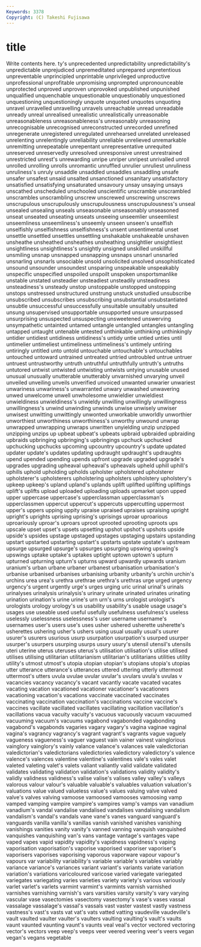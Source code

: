 ```yaml
---
Keywords: 3378 
Copyright: (C) Takeshi Fujisawa
---
```


# title

Write contents here.
ty's unprecedented unpredictability unpredictability's unpredictable unprejudiced unpremeditated unprepared unpretentious
unpreventable unprincipled unprintable unprivileged unproductive unprofessional unprofitable unpromising unprompted unpronounceable
unprotected unproved unproven unprovoked unpublished unpunished unqualified unquenchable unquestionable unquestionably
unquestioned unquestioning unquestioningly unquote unquoted unquotes unquoting unravel unravelled unravelling
unravels unreachable unread unreadable unready unreal unrealised unrealistic unrealistically unreasonable
unreasonableness unreasonableness's unreasonably unreasoning unrecognisable unrecognised unreconstructed unrecorded unrefined unregenerate
unregistered unregulated unrehearsed unrelated unreleased unrelenting unrelentingly unreliability unreliable unrelieved
unremarkable unremitting unrepeatable unrepentant unrepresentative unrequited unreserved unreservedly unresolved unresponsive
unrest unrestrained unrestricted unrest's unrewarding unripe unriper unripest unrivalled unroll
unrolled unrolling unrolls unromantic unruffled unrulier unruliest unruliness unruliness's unruly
unsaddle unsaddled unsaddles unsaddling unsafe unsafer unsafest unsaid unsalted unsanctioned
unsanitary unsatisfactory unsatisfied unsatisfying unsaturated unsavoury unsay unsaying unsays unscathed
unscheduled unschooled unscientific unscramble unscrambled unscrambles unscrambling unscrew unscrewed unscrewing
unscrews unscrupulous unscrupulously unscrupulousness unscrupulousness's unseal unsealed unsealing unseals unseasonable
unseasonably unseasoned unseat unseated unseating unseats unseeing unseemlier unseemliest unseemliness
unseemliness's unseemly unseen unseen's unselfish unselfishly unselfishness unselfishness's unsent unsentimental
unset unsettle unsettled unsettles unsettling unshakable unshakeable unshaven unsheathe unsheathed
unsheathes unsheathing unsightlier unsightliest unsightliness unsightliness's unsightly unsigned unskilled unskillful
unsmiling unsnap unsnapped unsnapping unsnaps unsnarl unsnarled unsnarling unsnarls unsociable
unsold unsolicited unsolved unsophisticated unsound unsounder unsoundest unsparing unspeakable unspeakably
unspecific unspecified unspoiled unspoilt unspoken unsportsmanlike unstable unstated unsteadier unsteadiest
unsteadily unsteadiness unsteadiness's unsteady unstop unstoppable unstopped unstopping unstops unstressed
unstructured unstrung unstuck unstudied unsubscribe unsubscribed unsubscribes unsubscribing unsubstantial unsubstantiated
unsubtle unsuccessful unsuccessfully unsuitable unsuitably unsuited unsung unsupervised unsupportable unsupported
unsure unsurpassed unsurprising unsuspected unsuspecting unsweetened unswerving unsympathetic untainted untamed
untangle untangled untangles untangling untapped untaught untenable untested unthinkable unthinking
unthinkingly untidier untidiest untidiness untidiness's untidy untie untied unties until
untimelier untimeliest untimeliness untimeliness's untimely untiring untiringly untitled unto untold
untouchable untouchable's untouchables untouched untoward untrained untreated untried untroubled untrue
untruer untruest untrustworthy untruth untruthful untruthfully untruth's untruths untutored untwist
untwisted untwisting untwists untying unusable unused unusual unusually unutterable unutterably
unvarnished unvarying unveil unveiled unveiling unveils unverified unvoiced unwanted unwarier
unwariest unwariness unwariness's unwarranted unwary unwashed unwavering unwed unwelcome unwell
unwholesome unwieldier unwieldiest unwieldiness unwieldiness's unwieldy unwilling unwillingly unwillingness unwillingness's
unwind unwinding unwinds unwise unwisely unwiser unwisest unwitting unwittingly unwonted
unworkable unworldly unworthier unworthiest unworthiness unworthiness's unworthy unwound unwrap unwrapped
unwrapping unwraps unwritten unyielding unzip unzipped unzipping unzips up upbeat
upbeat's upbeats upbraid upbraided upbraiding upbraids upbringing upbringing's upbringings upchuck
upchucked upchucking upchucks upcoming upcountry upcountry's update updated updater update's
updates updating updraught updraught's updraughts upend upended upending upends upfront
upgrade upgraded upgrade's upgrades upgrading upheaval upheaval's upheavals upheld uphill
uphill's uphills uphold upholding upholds upholster upholstered upholsterer upholsterer's upholsterers
upholstering upholsters upholstery upholstery's upkeep upkeep's upland upland's uplands uplift
uplifted uplifting upliftings uplift's uplifts upload uploaded uploading uploads upmarket
upon upped upper uppercase uppercase's upperclassman upperclassman's upperclassmen uppercut uppercut's
uppercuts uppercutting uppermost upper's uppers upping uppity upraise upraised upraises
upraising upright upright's uprights uprising uprising's uprisings uproar uproarious uproariously
uproar's uproars uproot uprooted uprooting uproots ups upscale upset upset's
upsets upsetting upshot upshot's upshots upside upside's upsides upstage upstaged
upstages upstaging upstairs upstanding upstart upstarted upstarting upstart's upstarts upstate
upstate's upstream upsurge upsurged upsurge's upsurges upsurging upswing upswing's upswings
uptake uptake's uptakes uptight uptown uptown's upturn upturned upturning upturn's
upturns upward upwardly upwards uranium uranium's urban urbane urbaner urbanest
urbanisation urbanisation's urbanise urbanised urbanises urbanising urbanity urbanity's urchin urchin's
urchins urea urea's urethra urethrae urethra's urethras urge urged urgency
urgency's urgent urgently urge's urges urging uric urinal urinal's urinals
urinalyses urinalysis urinalysis's urinary urinate urinated urinates urinating urination urination's
urine urine's urn urn's urns urologist urologist's urologists urology urology's
us usability usability's usable usage usage's usages use useable used
useful usefully usefulness usefulness's useless uselessly uselessness uselessness's user username
username's usernames user's users use's uses usher ushered usherette usherette's
usherettes ushering usher's ushers using usual usually usual's usurer usurer's
usurers usurious usurp usurpation usurpation's usurped usurper usurper's usurpers usurping
usurps usury usury's utensil utensil's utensils uteri uterine uterus uteruses
uterus's utilisation utilisation's utilise utilised utilises utilising utilitarian utilitarianism utilitarian's
utilitarians utilities utility utility's utmost utmost's utopia utopian utopian's utopians
utopia's utopias utter utterance utterance's utterances uttered uttering utterly uttermost
uttermost's utters uvula uvulae uvular uvular's uvulars uvula's uvulas v
vacancies vacancy vacancy's vacant vacantly vacate vacated vacates vacating vacation
vacationed vacationer vacationer's vacationers vacationing vacation's vacations vaccinate vaccinated vaccinates
vaccinating vaccination vaccination's vaccinations vaccine vaccine's vaccines vacillate vacillated vacillates
vacillating vacillation vacillation's vacillations vacua vacuity vacuity's vacuous vacuously vacuum
vacuumed vacuuming vacuum's vacuums vagabond vagabonded vagabonding vagabond's vagabonds vagaries
vagary vagary's vagina vaginae vaginal vagina's vagrancy vagrancy's vagrant vagrant's
vagrants vague vaguely vagueness vagueness's vaguer vaguest vain vainer vainest
vainglorious vainglory vainglory's vainly valance valance's valances vale valedictorian valedictorian's
valedictorians valedictories valedictory valedictory's valence valence's valences valentine valentine's valentines
vale's vales valet valeted valeting valet's valets valiant valiantly valid
validate validated validates validating validation validation's validations validity validity's validly
validness validness's valise valise's valises valley valley's valleys valorous valour
valour's valuable valuable's valuables valuation valuation's valuations value valued valueless
value's values valuing valve valved valve's valves valving vamoose vamoosed
vamooses vamoosing vamp vamped vamping vampire vampire's vampires vamp's vamps
van vanadium vanadium's vandal vandalise vandalised vandalises vandalising vandalism vandalism's
vandal's vandals vane vane's vanes vanguard vanguard's vanguards vanilla vanilla's
vanillas vanish vanished vanishes vanishing vanishings vanities vanity vanity's vanned
vanning vanquish vanquished vanquishes vanquishing van's vans vantage vantage's vantages
vape vaped vapes vapid vapidity vapidity's vapidness vapidness's vaping vaporisation
vaporisation's vaporise vaporised vaporiser vaporiser's vaporisers vaporises vaporising vaporous vaporware
vapour vapour's vapours var variability variability's variable variable's variables variably
variance variance's variances variant variant's variants variate variation variation's variations
varicoloured varicose varied variegate variegated variegates variegating varies varieties variety
variety's various variously varlet varlet's varlets varmint varmint's varmints varnish
varnished varnishes varnishing varnish's vars varsities varsity varsity's vary varying
vascular vase vasectomies vasectomy vasectomy's vase's vases vassal vassalage vassalage's
vassal's vassals vast vaster vastest vastly vastness vastness's vast's vasts
vat vat's vats vatted vatting vaudeville vaudeville's vault vaulted vaulter
vaulter's vaulters vaulting vaulting's vault's vaults vaunt vaunted vaunting vaunt's
vaunts veal veal's vector vectored vectoring vector's vectors veep veep's
veeps veer veered veering veer's veers vegan vegan's vegans vegetable
